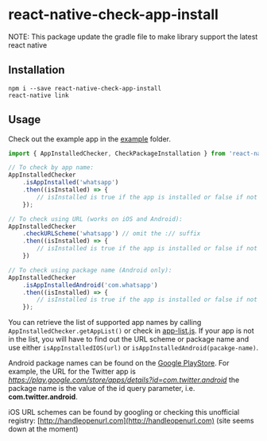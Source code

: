 # react-native-check-app-install

NOTE: This package update the gradle file to make library support the latest react native

## Installation
```
npm i --save react-native-check-app-install
react-native link
```

## Usage
Check out the example app in the [example](https://github.com/redpandatronicsuk/react-native-check-app-install/tree/master/example) folder.

```javascript
import { AppInstalledChecker, CheckPackageInstallation } from 'react-native-check-app-install';

// To check by app name:
AppInstalledChecker
    .isAppInstalled('whatsapp')
    .then((isInstalled) => {
        // isInstalled is true if the app is installed or false if not
    });

// To check using URL (works on iOS and Android):
AppInstalledChecker
    .checkURLScheme('whatsapp') // omit the :// suffix
    .then((isInstalled) => {
        // isInstalled is true if the app is installed or false if not
    })

// To check using package name (Android only):
AppInstalledChecker
    .isAppInstalledAndroid('com.whatsapp') 
    .then((isInstalled) => {
        // isInstalled is true if the app is installed or false if not
    });
```
You can retrieve the list of supported app names by calling `AppInstalledChecker.getAppList()` or check in [app-list.js](https://github.com/redpandatronicsuk/react-native-check-app-install/blob/master/app-list.js). If your app is not in the list, you will have to find out the URL scheme or package name and use either `isAppInstalledIOS(url)` or `isAppInstalledAndroid(pacakge-name)`.

Android package names can be found on the [Google PlayStore](https://play.google.com/store/search). For example, the URL for the Twitter app is *https://play.google.com/store/apps/details?id=com.twitter.android* the package name is the value of the id query parameter, i.e. **com.twitter.android**.

iOS URL schemes can be found by googling or checking this unofficial registry: [http://handleopenurl.com](http://handleopenurl.com) (site seems down at the moment)